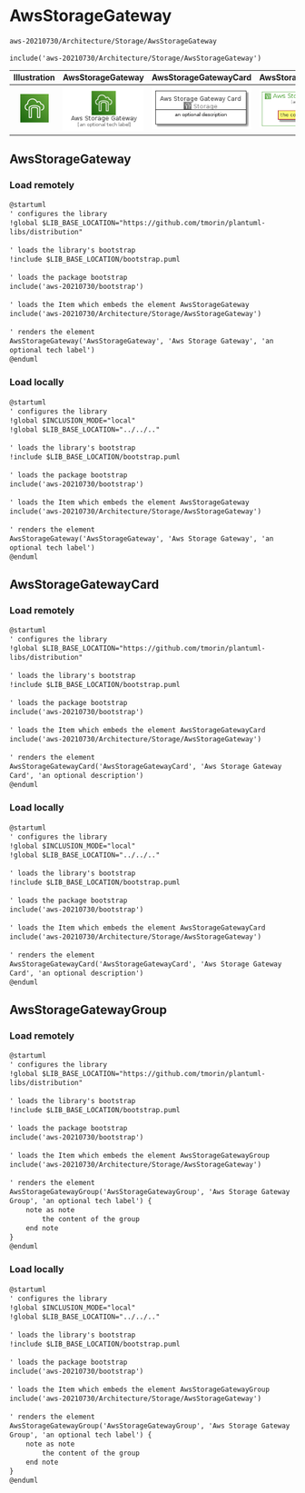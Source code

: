 # AwsStorageGateway


```text
aws-20210730/Architecture/Storage/AwsStorageGateway
```

```text
include('aws-20210730/Architecture/Storage/AwsStorageGateway')
```



| Illustration | AwsStorageGateway | AwsStorageGatewayCard | AwsStorageGatewayGroup |
| :---: | :---: | :---: | :---: |
| ![illustration for Illustration](../../../aws-20210730/Architecture/Storage/AwsStorageGateway.png) | ![illustration for AwsStorageGateway](../../../aws-20210730/Architecture/Storage/AwsStorageGateway.Local.png) | ![illustration for AwsStorageGatewayCard](../../../aws-20210730/Architecture/Storage/AwsStorageGatewayCard.Local.png) | ![illustration for AwsStorageGatewayGroup](../../../aws-20210730/Architecture/Storage/AwsStorageGatewayGroup.Local.png) |




## AwsStorageGateway

### Load remotely
```plantuml
@startuml
' configures the library
!global $LIB_BASE_LOCATION="https://github.com/tmorin/plantuml-libs/distribution"

' loads the library's bootstrap
!include $LIB_BASE_LOCATION/bootstrap.puml

' loads the package bootstrap
include('aws-20210730/bootstrap')

' loads the Item which embeds the element AwsStorageGateway
include('aws-20210730/Architecture/Storage/AwsStorageGateway')

' renders the element
AwsStorageGateway('AwsStorageGateway', 'Aws Storage Gateway', 'an optional tech label')
@enduml
```

### Load locally
```plantuml
@startuml
' configures the library
!global $INCLUSION_MODE="local"
!global $LIB_BASE_LOCATION="../../.."

' loads the library's bootstrap
!include $LIB_BASE_LOCATION/bootstrap.puml

' loads the package bootstrap
include('aws-20210730/bootstrap')

' loads the Item which embeds the element AwsStorageGateway
include('aws-20210730/Architecture/Storage/AwsStorageGateway')

' renders the element
AwsStorageGateway('AwsStorageGateway', 'Aws Storage Gateway', 'an optional tech label')
@enduml
```

## AwsStorageGatewayCard

### Load remotely
```plantuml
@startuml
' configures the library
!global $LIB_BASE_LOCATION="https://github.com/tmorin/plantuml-libs/distribution"

' loads the library's bootstrap
!include $LIB_BASE_LOCATION/bootstrap.puml

' loads the package bootstrap
include('aws-20210730/bootstrap')

' loads the Item which embeds the element AwsStorageGatewayCard
include('aws-20210730/Architecture/Storage/AwsStorageGateway')

' renders the element
AwsStorageGatewayCard('AwsStorageGatewayCard', 'Aws Storage Gateway Card', 'an optional description')
@enduml
```

### Load locally
```plantuml
@startuml
' configures the library
!global $INCLUSION_MODE="local"
!global $LIB_BASE_LOCATION="../../.."

' loads the library's bootstrap
!include $LIB_BASE_LOCATION/bootstrap.puml

' loads the package bootstrap
include('aws-20210730/bootstrap')

' loads the Item which embeds the element AwsStorageGatewayCard
include('aws-20210730/Architecture/Storage/AwsStorageGateway')

' renders the element
AwsStorageGatewayCard('AwsStorageGatewayCard', 'Aws Storage Gateway Card', 'an optional description')
@enduml
```

## AwsStorageGatewayGroup

### Load remotely
```plantuml
@startuml
' configures the library
!global $LIB_BASE_LOCATION="https://github.com/tmorin/plantuml-libs/distribution"

' loads the library's bootstrap
!include $LIB_BASE_LOCATION/bootstrap.puml

' loads the package bootstrap
include('aws-20210730/bootstrap')

' loads the Item which embeds the element AwsStorageGatewayGroup
include('aws-20210730/Architecture/Storage/AwsStorageGateway')

' renders the element
AwsStorageGatewayGroup('AwsStorageGatewayGroup', 'Aws Storage Gateway Group', 'an optional tech label') {
    note as note
        the content of the group
    end note
}
@enduml
```

### Load locally
```plantuml
@startuml
' configures the library
!global $INCLUSION_MODE="local"
!global $LIB_BASE_LOCATION="../../.."

' loads the library's bootstrap
!include $LIB_BASE_LOCATION/bootstrap.puml

' loads the package bootstrap
include('aws-20210730/bootstrap')

' loads the Item which embeds the element AwsStorageGatewayGroup
include('aws-20210730/Architecture/Storage/AwsStorageGateway')

' renders the element
AwsStorageGatewayGroup('AwsStorageGatewayGroup', 'Aws Storage Gateway Group', 'an optional tech label') {
    note as note
        the content of the group
    end note
}
@enduml
```

